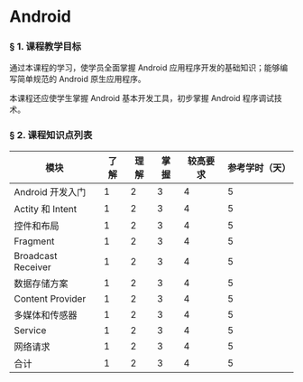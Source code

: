 # Android

### &sect; 1. 课程教学目标

通过本课程的学习，使学员全面掌握 Android 应用程序开发的基础知识；能够编写简单规范的 Android 原生应用程序。

本课程还应使学生掌握 Android 基本开发工具，初步掌握 Android 程序调试技术。

### &sect; 2. 课程知识点列表

|模块|了解|理解|掌握|较高要求|参考学时（天）|
|-|-|-|-|-|-|
|Android 开发入门|1|2|3|4|5|
|Actity 和 Intent|1|2|3|4|5|
|控件和布局|1|2|3|4|5|
|Fragment|1|2|3|4|5|
|Broadcast Receiver|1|2|3|4|5|
|数据存储方案|1|2|3|4|5|
|Content Provider|1|2|3|4|5|
|多媒体和传感器|1|2|3|4|5|
|Service|1|2|3|4|5|
|网络请求|1|2|3|4|5|
|合计|1|2|3|4|5|


